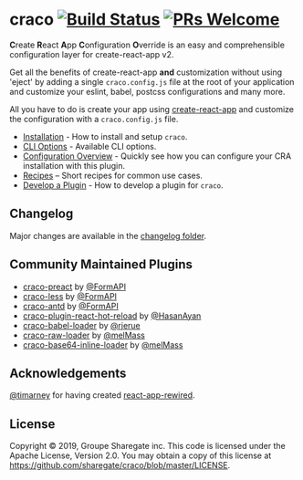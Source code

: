 # craco [![Build Status](https://travis-ci.org/sharegate/craco.svg?branch=master)](https://travis-ci.org/sharegate/craco) [![PRs Welcome](https://img.shields.io/badge/PRs-welcome-green.svg)](https://github.com/sharegate/craco/pulls)

**C**reate **R**eact **A**pp **C**onfiguration **O**verride is an easy and comprehensible configuration layer for create-react-app v2.

Get all the benefits of create-react-app **and** customization without using 'eject' by adding a single `craco.config.js` file at the root of your application and customize your eslint, babel, postcss configurations and many more.

All you have to do is create your app using [create-react-app](https://github.com/facebook/create-react-app/) and customize the configuration with a `craco.config.js` file.

- [Installation](https://github.com/sharegate/craco/blob/master/packages/craco/README.md#installation) - How to install and setup `craco`.
- [CLI Options](https://github.com/sharegate/craco/blob/master/packages/craco/README.md#cli-options) - Available CLI options.
- [Configuration Overview](https://github.com/sharegate/craco/blob/master/packages/craco/README.md#configuration-overview) - Quickly see how you can configure your CRA installation with this plugin.
- [Recipes](https://github.com/sharegate/craco/tree/master/recipes) – Short recipes for common use cases.
- [Develop a Plugin](https://github.com/sharegate/craco/blob/master/packages/craco/README.md#develop-a-plugin) - How to develop a plugin for `craco`.

## Changelog

Major changes are available in the [changelog folder](https://github.com/sharegate/craco/tree/master/changelog).

## Community Maintained Plugins

* [craco-preact](https://github.com/FormAPI/craco-preact) by [@FormAPI](https://github.com/FormAPI)
* [craco-less](https://github.com/FormAPI/craco-less) by [@FormAPI](https://github.com/FormAPI)
* [craco-antd](https://github.com/FormAPI/craco-antd) by [@FormAPI](https://github.com/FormAPI)
* [craco-plugin-react-hot-reload](https://github.com/HasanAyan/craco-plugin-react-hot-reload) by [@HasanAyan](https://github.com/HasanAyan)
* [craco-babel-loader](https://github.com/rjerue/craco-babel-loader) by [@rjerue](https://github.com/rjerue/)
* [craco-raw-loader](https://github.com/melMass/craco-raw-loader) by [@melMass](https://github.com/melMass)
* [craco-base64-inline-loader](https://github.com/melMass/craco-base64-inline-loader) by [@melMass](https://github.com/melMass)

## Acknowledgements

[@timarney](https://github.com/timarney) for having created [react-app-rewired](https://github.com/timarney/react-app-rewired).

## License

Copyright © 2019, Groupe Sharegate inc. This code is licensed under the Apache License, Version 2.0. You may obtain a copy of this license at https://github.com/sharegate/craco/blob/master/LICENSE.
